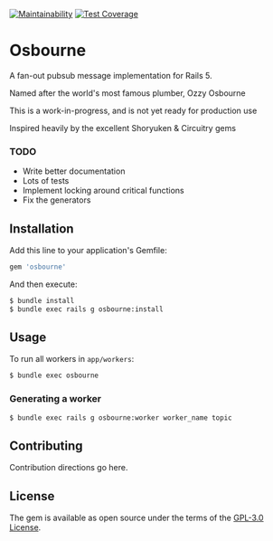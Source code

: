[![Maintainability](https://api.codeclimate.com/v1/badges/295897ee565c04ad1aa5/maintainability)](https://codeclimate.com/github/stevenallen05/osbourne/maintainability) [![Test Coverage](https://api.codeclimate.com/v1/badges/295897ee565c04ad1aa5/test_coverage)](https://codeclimate.com/github/stevenallen05/osbourne/test_coverage)

# Osbourne

A fan-out pubsub message implementation for Rails 5.

Named after the world's most famous plumber, Ozzy Osbourne

This is a work-in-progress, and is not yet ready for production use

Inspired heavily by the excellent Shoryuken & Circuitry gems

### TODO

* Write better documentation
* Lots of tests
* Implement locking around critical functions
* Fix the generators

## Installation
Add this line to your application's Gemfile:

```ruby
gem 'osbourne'
```

And then execute:
```bash
$ bundle install
$ bundle exec rails g osbourne:install
```


## Usage

To run all workers in `app/workers`:

```bash
$ bundle exec osbourne
```

### Generating a worker

```bash
$ bundle exec rails g osbourne:worker worker_name topic
```



## Contributing
Contribution directions go here.

## License
The gem is available as open source under the terms of the [GPL-3.0 License](https://opensource.org/licenses/GPL-3.0).
